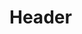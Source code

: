 <!-- TITLE: Spell: Herikols Soothing -->
<!-- SUBTITLE: Restores your warder's health, healing between 274 and 298 hit points, as well as curing them of diseases, poisons, and curses. -->

# Header